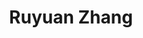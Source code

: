 ---
title: "Ruyuan Zhang"
presenter_id: ruyuan_zhang
layout: member_all_publications
permalink: /member_full_publications/:presenter_id/
---